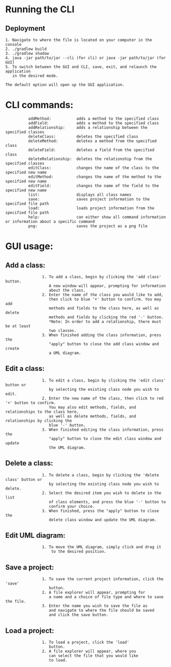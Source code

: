 # Running the CLI

## Deployment
    1. Navigate to where the file is located on your computer in the console
    2. ./gradlew build
    3. ./gradlew shadow
    4. java -jar path/to/jar --cli (for cli) or java -jar path/to/jar (for GUI)
    5. To switch between the GUI and CLI, save, exit, and relaunch the application
       in the desired mode. 

    The default option will open up the GUI application. 

# CLI commands:
              addMethod:           adds a method to the specified class
              addField:            adds a method to the specified class
              addRelationship:     adds a relationship between the specified classes
              deleteClass:         deletes the specified class
              deleteMethod:        deletes a method from the specified class
              deleteField:         deletes a field from the specified class
              deleteRelationship:  deletes the relationship from the specified classes
              editClass:           changes the name of the class to the specified new name
              editMethod:          changes the name of the method to the specified new name
              editField:           changes the name of the field to the specified new name
              list:                displays all class names
              save:                saves project information to the specified file path
              load:                loads project information from the specified file path
              help:                can either show all command information or information about a specific command
              png:                 saves the project as a png file
              
# GUI usage:

   ## Add a class:
                    1. To add a class, begin by clicking the 'add class' button.
                       A new window will appear, prompting for information
                       about the class.
                    2. Enter the name of the class you would like to add,
                       then click to blue '+' button to confirm. You may add 
                       methods and fields to the class here, as well as delete
                       methods and fields by clicking the red '-' button.
                       *Note: In order to add a relationship, there must be at least
                       two classes.
                    3. When finished adding the class information, press the 
                       "apply" button to close the add class window and create
                       a UML diagram. 
       
  ## Edit a class:
                    1. To edit a class, begin by clicking the 'edit class' button or 
                       by selecting the existing class node you wish to edit.
                    2. Enter the new name of the class, then click to red '+' button to confirm. 
                       You may also edit methods, fields, and relationships to the class here, 
                       as well as delete methods, fields, and relationships by clicking the
                       blue '-' button.
                    3. When finished editing the class information, press the 
                       "apply" button to close the edit class window and update
                       the UML diagram.       
                       
  ## Delete a class:
                    1. To delete a class, begin by clicking the 'delete class' button or 
                       by selecting the existing class node you wish to delete.
                    2. Select the desired item you wish to delete in the list
                       of class elements, and press the blue '-' button to
                       confirm your choice.
                    3. When finished, press the "apply" button to close the 
                       delete class window and update the UML diagram.       
                       
  ## Edit UML diagram:
                    1. To move the UML diagram, simply click and drag it 
                        to the desired position. 
                     
                     
  ## Save a project:
                    1. To save the current project information, click the 'save'
                       button. 
                    2. A file explorer will appear, prompting for
                       a name and a choice of file type and where to save the file.
                    3. Enter the name you wish to save the file as
                       and navigate to where the file should be saved
                       and click the save button.
                       
  ## Load a project:
                    1. To load a project, click the 'load'
                       button. 
                    2. A file explorer will appear, where you
                       can select the file that you would like
                       to load.
